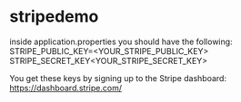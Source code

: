 # stripedemo
inside application.properties you should have the following:
STRIPE_PUBLIC_KEY=<YOUR_STRIPE_PUBLIC_KEY>
STRIPE_SECRET_KEY<YOUR_STRIPE_SECRET_KEY>

You get these keys by signing up to the Stripe dashboard: https://dashboard.stripe.com/

